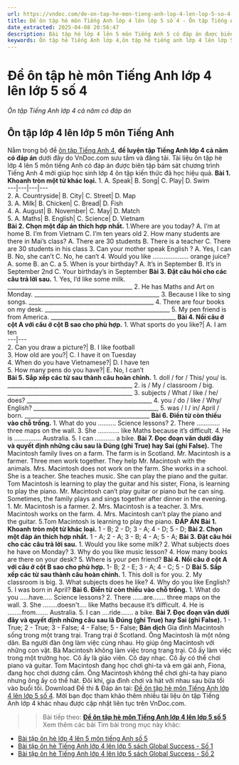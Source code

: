 ```yaml
---
url: https://vndoc.com/de-on-tap-he-mon-tieng-anh-lop-4-len-lop-5-so-4-174094
title: Đề ôn tập hè môn Tiếng Anh lớp 4 lên lớp 5 số 4 - Ôn tập Tiếng Anh lớp 4 cả năm có đáp án - VnDoc.com
date_extracted: 2025-04-08 20:56:47
description: Bài tập hè lớp 4 lên 5 môn Tiếng Anh 5 có đáp án được biên tập dưới nhiều dạng bài tập trắc nghiệm Tiếng Anh khác nhau giúp học sinh lớp 4 cải thiện kỹ năng làm bài thi hiệu quả.
keywords: Ôn tập hè Tiếng Anh lớp 4,ôn tập hè tiếng anh lớp 4 lên lớp 5,bài tập ôn hè tiếng anh lớp 4 lên 5,đề ôn tập hè tiếng anh lớp 4,bài tập ôn hè tiếng anh lớp 4,ôn tập hè toán tiếng việt tiếng anh lớp 4,đề cương ôn tập hè tiếng anh lớp 4,ôn tập tiếng anh lớp 4 cả năm,bài tập hè lớp 4 lên 5,bài tập ôn hè lớp 4 lên 5 2019,bài tập ôn luyện hè lớp 4 lên 5
---
```


# Đề ôn tập hè môn Tiếng Anh lớp 4 lên lớp 5 số 4
 _Ôn tập Tiếng Anh lớp 4 cả năm có đáp án_
## Ôn tập lớp 4 lên lớp 5 môn Tiếng Anh
Nằm trong bộ đề [ôn tập Tiếng Anh 4](<https://vndoc.com/tieng-anh-lop4>), **đề luyện tập Tiếng Anh lớp 4 cả năm có đáp án** dưới đây do VnDoc.com sưu tầm và đăng tải. Tài liệu ôn tập hè lớp 4 lên 5 môn tiếng Anh có đáp án được biên tập bám sát chương trình Tiếng Anh 4 mới giúp học sinh lớp 4 ôn tập kiến thức đã học hiệu quả.
**Bài 1. Khoanh tròn một từ khác loại.**
1\. A. Speak| B. Song| C. Play| D. Swim  
---|---|---|---  
2\. A. Countryside| B. City| C. Street| D. Map  
3\. A. Milk| B. Chicken| C. Bread| D. Fish  
4\. A. August| B. November| C. May| D. Match  
5\. A. Maths| B. English| C. Science| D. Vietnam  
**Bài 2. Chọn một đáp án thích hợp nhất.**
1.Where are you today?
A. I’m at home
B. I’m from Vietnam
C. I’m ten years old
2\. How many students are there in Mai’s class?
A. There are 30 students
B. There is a teacher
C. There are 30 students in his class
3\. Can your mother speak English ?
A. Yes, I can
B. No, she can’t
C. No, he can’t
4\. Would you like .................... orange juice?
A. some
B. an
C. a
5\. When is your birthday?
A. It’s in September
B. It’s in September 2nd
C. Your birthday’s in September
**Bài 3. Đặt câu hỏi cho các câu trả lời sau.**
1\. Yes, I’d like some milk.
\_\_\_\_\_\_\_\_\_\_\_\_\_\_\_\_\_\_\_\_\_\_\_\_\_\_\_\_\_\_\_\_\_\_\_\_\_\_\_\_\_\_\_\_
2\. He has Maths and Art on Monday.
\_\_\_\_\_\_\_\_\_\_\_\_\_\_\_\_\_\_\_\_\_\_\_\_\_\_\_\_\_\_\_\_\_\_\_\_\_\_\_\_\_\_\_\_
3\. Because I like to sing songs.
\_\_\_\_\_\_\_\_\_\_\_\_\_\_\_\_\_\_\_\_\_\_\_\_\_\_\_\_\_\_\_\_\_\_\_\_\_\_\_\_\_\_\_\_
4\. There are four books on my desk.
\_\_\_\_\_\_\_\_\_\_\_\_\_\_\_\_\_\_\_\_\_\_\_\_\_\_\_\_\_\_\_\_\_\_\_\_\_\_\_\_\_\_\_\_
5\. My pen friend is from America.
\_\_\_\_\_\_\_\_\_\_\_\_\_\_\_\_\_\_\_\_\_\_\_\_\_\_\_\_\_\_\_\_\_\_\_\_\_\_\_\_\_\_\_\_
**Bài 4. Nối câu ở cột A với câu ở cột B sao cho phù hợp.**
1\. What sports do you like?| A. I am ten  
---|---  
2\. Can you draw a picture?| B. I like football  
3\. How old are you?| C. I have it on Tuesday  
4\. When do you have Vietnamese?| D. I have ten  
5\. How many pens do you have?| E. No, I can’t  
**Bài 5. Sắp xếp các từ sau thành câu hoàn chỉnh.**
1\. doll / for / This/ you/ is.
\_\_\_\_\_\_\_\_\_\_\_\_\_\_\_\_\_\_\_\_\_\_\_\_\_\_\_\_\_\_\_\_\_\_\_\_\_\_\_\_\_\_\_\_
2\. is / My / classroom / big.
\_\_\_\_\_\_\_\_\_\_\_\_\_\_\_\_\_\_\_\_\_\_\_\_\_\_\_\_\_\_\_\_\_\_\_\_\_\_\_\_\_\_\_\_
3\. subjects / What / like / he/ does?
\_\_\_\_\_\_\_\_\_\_\_\_\_\_\_\_\_\_\_\_\_\_\_\_\_\_\_\_\_\_\_\_\_\_\_\_\_\_\_\_\_\_\_\_
4\. you / do / like / Why/ English?
\_\_\_\_\_\_\_\_\_\_\_\_\_\_\_\_\_\_\_\_\_\_\_\_\_\_\_\_\_\_\_\_\_\_\_\_\_\_\_\_\_\_\_\_
5\. was / I / in/ April / born.
\_\_\_\_\_\_\_\_\_\_\_\_\_\_\_\_\_\_\_\_\_\_\_\_\_\_\_\_\_\_\_\_\_\_\_\_\_\_\_\_\_\_\_\_
**Bài 6. Điền từ còn thiếu vào chỗ trống.**
1\. What do you .......... Science lessons?
2\. There ............. three maps on the wall.
3\. She ............ like Maths because it’s difficult.
4\. He is ............… Australia.
5\. I can ........... a bike.
**Bài 7. Đọc đoạn văn dưới đây và quyết định những câu sau là Đúng \(ghi True\) hay Sai \(ghi False\).**
The Macintosh family lives on a farm. The farm is in Scotland. Mr. Macintosh is a farmer. Three men work together. They help Mr. Macintosh with the animals. Mrs. Macintosh does not work on the farm. She works in a school. She is a teacher. She teaches music. She can play the piano and the guitar. Tom Macintosh is learning to play the guitar and his sister, Fiona, is learning to play the piano. Mr. Macintosh can’t play guitar or piano but he can sing.
Sometimes, the family plays and sings together after dinner in the evening.
1\. Mr. Macintosh is a farmer.
2\. Mrs. Macintosh is a teacher.
3\. Mrs. Macintosh works on the farm.
4\. Mrs. Macintosh can’t play the piano and the guitar.
5.Tom Macintosh is learning to play the piano.
**ĐÁP ÁN**
**Bài 1. Khoanh tròn một từ khác loại.**
1 - B; 2 - D; 3 - A; 4 - D; 5 - D;
**Bài 2. Chọn một đáp án thích hợp nhất.**
1 - A; 2 - A; 3 - B; 4 - A; 5 - A;
**Bài 3. Đặt câu hỏi cho các câu trả lời sau.**
1\. Would you like some milk?
2\. What subjects does he have on Monday?
3\. Why do you like music lesson?
4\. How many books are there on your desk?
5\. Where is your pen friend?
**Bài 4. Nối câu ở cột A với câu ở cột B sao cho phù hợp.**
1- B; 2 - E; 3 - A; 4 - C; 5 - D
**Bài 5. Sắp xếp các từ sau thành câu hoàn chỉnh.**
1\. This doll is for you.
2\. My classroom is big.
3\. What subjects does he like?
4\. Why do you like English?
5\. I was born in April?
**Bài 6. Điền từ còn thiếu vào chỗ trống.**
1\. What do you .....have..... Science lessons?
2\. There ......are....... three maps on the wall.
3\. She ........doesn't.... like Maths because it’s difficult.
4\. He is ........from....… Australia.
5\. I can ....ride....... a bike.
**Bài 7. Đọc đoạn văn dưới đây và quyết định những câu sau là Đúng \(ghi True\) hay Sai \(ghi False\).**
1 - True;
2 - True;
3 - False;
4 - False;
5 - False;
**Bản dịch**
Gia đình Macintosh sống trong một trang trại. Trang trại ở Scotland. Ông Macintosh là một nông dân. Ba người đàn ông làm việc cùng nhau. Họ giúp ông Macintosh với những con vật. Bà Macintosh không làm việc trong trang trại. Cô ấy làm việc trong một trường học. Cô ấy là giáo viên. Cô dạy nhạc. Cô ấy có thể chơi piano và guitar. Tom Macintosh đang học chơi ghi-ta và em gái anh, Fiona, đang học chơi dương cầm. Ông Macintosh không thể chơi ghi-ta hay piano nhưng ông ấy có thể hát.
Đôi khi, gia đình chơi và hát với nhau sau bữa tối vào buổi tối.
Download Đề thi & Đáp án tại: [Đề ôn tập hè môn Tiếng Anh lớp 4 lên lớp 5 số 4](<https://vndoc.com/de-on-tap-he-mon-tieng-anh-lop-4-len-lop-5-so-4-174094>). Mời bạn đọc tham khảo thêm nhiều tài liệu ôn tập Tiếng Anh lớp 4 khác nhau được cập nhật liên tục trên VnDoc.com.
>> Bài tiếp theo: **[Đề ôn tập hè môn Tiếng Anh lớp 4 lên lớp 5 số 5](<https://vndoc.com/de-on-tap-he-mon-tieng-anh-lop-4-len-lop-5-so-5-174580>)**
Xem thêm các bài Tìm bài trong mục này khác:
  * [Bài tập ôn hè lớp 4 lên 5 môn tiếng Anh số 5](</de-on-tap-he-mon-tieng-anh-lop-4-len-lop-5-so-5-174580>)
  * [Bài tập ôn hè Tiếng Anh lớp 4 lên lớp 5 sách Global Success - Số 1](</bai-tap-on-he-tieng-anh-lop-4-len-lop-5-sach-global-success-319012>)
  * [Bài tập ôn hè Tiếng Anh lớp 4 lên lớp 5 sách Global Success - Số 2](</bai-tap-on-he-tieng-anh-lop-4-len-lop-5-sach-global-success-so-2-320470>)

